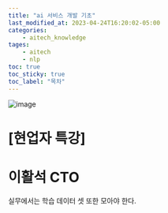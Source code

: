 ```yaml
---
title: "ai 서비스 개발 기초"
last_modified_at: 2023-04-24T16:20:02-05:00
categories:
    - aitech_knowledge
tages:
    - aitech
    - nlp
toc: true
toc_sticky: true
toc_label: "목차"
---
```



![image](../../../image/aitech.png)


# [현업자 특강]

# 이활석 CTO
실무에서는 학습 데이터 셋 또한 모아야 한다. 
